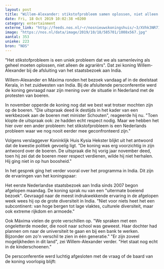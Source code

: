 ```yaml
---
layout: post
title: "Willem-Alexander: stikstofprobleem samen oplossen, niet alleen de boeren"
date: Fri, 18 Oct 2019 10:02:38 +0200
category: entertainment
externe_link: "http://feeds.nos.nl/~r/nosnieuwskoningshuis/~3/XVhk3NR716c/2306634"
image: "https://nos.nl/data/image/2019/10/18/585701/1008x567.jpg"
aantal: 353
unieke: 223
bron: "NOS"
---
```


<p>"Het stikstofprobleem is een uniek probleem dat we als samenleving als geheel moeten oplossen, niet alleen de agrariërs". Dat zei koning Willem-Alexander bij de afsluiting van het staatsbezoek aan India.</p>
<p>Willem-Alexander en Máxima ronden het bezoek vandaag af in de deelstaat Kerala, in het zuidwesten van India. Bij de afsluitende persconferentie werd de koning gevraagd naar zijn mening over de situatie in Nederland met de protesten van boeren.</p>
<p>In november opperde de koning nog dat we best wat trotser mochten zijn op de boeren. "Die uitspraak deed ik destijds in het kader van een werkbezoek aan de boeren met minister Schouten", reageerde hij nu. "Toen klopte de uitspraak ook: ze hadden echt respect nodig. Maar we hebben het hier over een ander probleem: het stikstofprobleem is een Nederlands probleem waar we nog nooit eerder mee geconfronteerd zijn."</p>
<p>Volgens verslaggever Koninklijk Huis Kysia Hekster blijkt uit het antwoord dat de kwestie politiek gevoelig ligt. "De koning was erg voorzichtig in zijn antwoord over de boeren. De uitspraak die hij vorig jaar november deed, toen hij zei dat de boeren meer respect verdienen, wilde hij niet herhalen. Hij ging niet in op hun boosheid."</p>
<p>In het gesprek ging het verder vooral over het programma in India. Dit zijn de ervaringen van het koningspaar:</p>
<p>Het eerste Nederlandse staatsbezoek aan India sinds 2007 begon afgelopen maandag. De koning sprak nu van een "uitermate boeiend bezoek". Gevraagd naar de meest indrukwekkende ervaring in de afgelopen week wees hij op de grote diversiteit in India. "Niet voor niets heet het een subcontinent: van hoge bergen tot lage vlaktes, culturele diversiteit, maar ook extreme rijkdom en armoede."</p>
<p>Ook Máxima vielen de grote verschillen op. "We spraken met een ongeletterde moeder, die nooit naar school was geweest. Haar dochter had plannen om naar de universiteit te gaan en bij een bank te werken. Bijzonder om zo'n verschil te zien in één generatie." "Er zijn zoveel mogelijkheden in dit land", zei Willem-Alexander verder. "Het staat nog echt in de kinderschoenen."</p>
<p>De persconferentie werd luchtig afgesloten met de vraag of de baard van de koning voorlopig blijft:</p>
<p> </p><img src="http://feeds.feedburner.com/~r/nosnieuwskoningshuis/~4/XVhk3NR716c" height="1" width="1" alt=""/>
